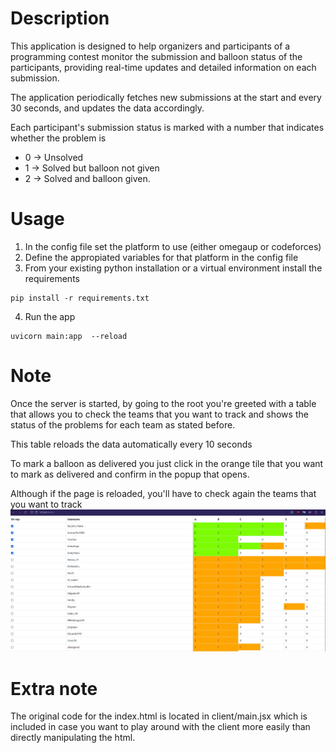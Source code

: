 # Description

This application is designed to help organizers and participants of a programming contest monitor the submission and balloon status of the participants, providing real-time updates and detailed information on each submission.

The application periodically fetches new submissions at the start and every 30 seconds, and updates the data accordingly.

Each participant's submission status is marked with a number that indicates whether the problem is 
- 0 -> Unsolved
- 1 -> Solved but balloon not given
- 2 -> Solved and balloon given.

# Usage

1) In the config file set the platform to use (either omegaup or codeforces)
2) Define the appropiated variables for that platform in the config file 
3) From your existing python installation or a virtual environment install the requirements
```
pip install -r requirements.txt
```
4) Run the app
```
uvicorn main:app  --reload
```

# Note
Once the server is started, by going to the root you're greeted with a table that allows you to check the teams that you want to track and shows the status of the problems for each team as stated before.

This table reloads the data automatically every 10 seconds

To mark a balloon as delivered you just click in the orange tile that you want to mark as delivered and confirm in the popup that opens.

Although if the page is reloaded, you'll have to check again the teams that you want to track 
![alt text](img/screenshot.png)

# Extra note
The original code for the index.html is located in client/main.jsx which is included in case you want to play around with the client more easily than directly manipulating the html.
```